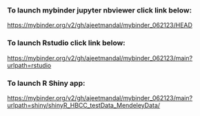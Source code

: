### To launch mybinder jupyter nbviewer click link below:
https://mybinder.org/v2/gh/ajeetmandal/mybinder_062123/HEAD

### To launch Rstudio click link below:
https://mybinder.org/v2/gh/ajeetmandal/mybinder_062123/main?urlpath=rstudio

### To launch R Shiny app:
https://mybinder.org/v2/gh/ajeetmandal/mybinder_062123/main?urlpath=shiny/shinyR_HBCC_testData_MendeleyData/
